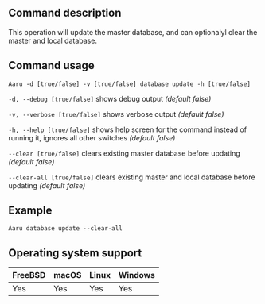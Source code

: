 ## Command description
This operation will update the master database, and can optionalyl clear the master and local database.

## Command usage
```Aaru -d [true/false] -v [true/false] database update -h [true/false]``` 

```-d, --debug [true/false]``` shows debug output *(default false)*

```-v, --verbose [true/false]``` shows verbose output *(default false)*

```-h, --help [true/false]``` shows help screen for the command instead of running it, ignores all other switches *(default false)*

```--clear [true/false]``` clears existing master database before updating *(default false)*

```--clear-all [true/false]``` clears existing master and local database before updating *(default false)*

## Example
```Aaru database update --clear-all```

## Operating system support

| FreeBSD | macOS | Linux | Windows |
|---|---|---|---|
| Yes | Yes | Yes | Yes |